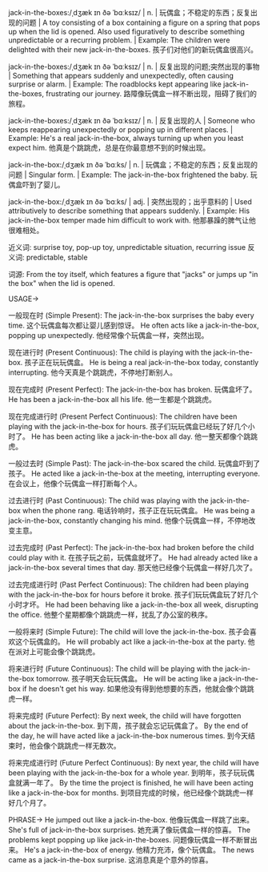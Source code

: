 jack-in-the-boxes:/ˌdʒæk ɪn ðə ˈbɑːksɪz/ | n. | 玩偶盒；不稳定的东西；反复出现的问题 | A toy consisting of a box containing a figure on a spring that pops up when the lid is opened. Also used figuratively to describe something unpredictable or a recurring problem. | Example: The children were delighted with their new jack-in-the-boxes. 孩子们对他们的新玩偶盒很高兴。


jack-in-the-boxes:/ˌdʒæk ɪn ðə ˈbɑːksɪz/ | n. |  反复出现的问题;突然出现的事物 | Something that appears suddenly and unexpectedly, often causing surprise or alarm. | Example:  The roadblocks kept appearing like jack-in-the-boxes, frustrating our journey. 路障像玩偶盒一样不断出现，阻碍了我们的旅程。


jack-in-the-boxes:/ˌdʒæk ɪn ðə ˈbɑːksɪz/ | n. |  反复出现的人 |  Someone who keeps reappearing unexpectedly or popping up in different places. | Example: He's a real jack-in-the-box, always turning up when you least expect him. 他真是个跳跳虎，总是在你最意想不到的时候出现。


jack-in-the-box:/ˌdʒæk ɪn ðə ˈbɑːks/ | n. | 玩偶盒；不稳定的东西；反复出现的问题 | Singular form. | Example: The jack-in-the-box frightened the baby. 玩偶盒吓到了婴儿。


jack-in-the-box:/ˌdʒæk ɪn ðə ˈbɑːks/ | adj. | 突然出现的；出乎意料的 | Used attributively to describe something that appears suddenly. | Example: His jack-in-the-box temper made him difficult to work with. 他那暴躁的脾气让他很难相处。


近义词: surprise toy, pop-up toy, unpredictable situation, recurring issue
反义词: predictable, stable

词源:  From the toy itself, which features a figure that "jacks" or jumps up "in the box" when the lid is opened.


USAGE->

一般现在时 (Simple Present):
The jack-in-the-box surprises the baby every time.  这个玩偶盒每次都让婴儿感到惊讶。
He often acts like a jack-in-the-box, popping up unexpectedly. 他经常像个玩偶盒一样，突然出现。


现在进行时 (Present Continuous):
The child is playing with the jack-in-the-box.  孩子正在玩玩偶盒。
He is being a real jack-in-the-box today, constantly interrupting. 他今天真是个跳跳虎，不停地打断别人。


现在完成时 (Present Perfect):
The jack-in-the-box has broken. 玩偶盒坏了。
He has been a jack-in-the-box all his life. 他一生都是个跳跳虎。


现在完成进行时 (Present Perfect Continuous):
The children have been playing with the jack-in-the-box for hours. 孩子们玩玩偶盒已经玩了好几个小时了。
He has been acting like a jack-in-the-box all day. 他一整天都像个跳跳虎。


一般过去时 (Simple Past):
The jack-in-the-box scared the child. 玩偶盒吓到了孩子。
He acted like a jack-in-the-box at the meeting, interrupting everyone.  在会议上，他像个玩偶盒一样打断每个人。


过去进行时 (Past Continuous):
The child was playing with the jack-in-the-box when the phone rang. 电话铃响时，孩子正在玩玩偶盒。
He was being a jack-in-the-box, constantly changing his mind.  他像个玩偶盒一样，不停地改变主意。


过去完成时 (Past Perfect):
The jack-in-the-box had broken before the child could play with it.  在孩子玩之前，玩偶盒就坏了。
He had already acted like a jack-in-the-box several times that day. 那天他已经像个玩偶盒一样好几次了。


过去完成进行时 (Past Perfect Continuous):
The children had been playing with the jack-in-the-box for hours before it broke. 孩子们玩玩偶盒玩了好几个小时才坏。
He had been behaving like a jack-in-the-box all week, disrupting the office. 他整个星期都像个跳跳虎一样，扰乱了办公室的秩序。


一般将来时 (Simple Future):
The child will love the jack-in-the-box. 孩子会喜欢这个玩偶盒的。
He will probably act like a jack-in-the-box at the party. 他在派对上可能会像个跳跳虎。


将来进行时 (Future Continuous):
The child will be playing with the jack-in-the-box tomorrow. 孩子明天会玩玩偶盒。
He will be acting like a jack-in-the-box if he doesn't get his way. 如果他没有得到他想要的东西，他就会像个跳跳虎一样。


将来完成时 (Future Perfect):
By next week, the child will have forgotten about the jack-in-the-box. 到下周，孩子就会忘记玩偶盒了。
By the end of the day, he will have acted like a jack-in-the-box numerous times. 到今天结束时，他会像个跳跳虎一样无数次。


将来完成进行时 (Future Perfect Continuous):
By next year, the child will have been playing with the jack-in-the-box for a whole year. 到明年，孩子玩玩偶盒就满一年了。
By the time the project is finished, he will have been acting like a jack-in-the-box for months. 到项目完成的时候，他已经像个跳跳虎一样好几个月了。


PHRASE->
He jumped out like a jack-in-the-box. 他像玩偶盒一样跳了出来。
She's full of jack-in-the-box surprises. 她充满了像玩偶盒一样的惊喜。
The problems kept popping up like jack-in-the-boxes. 问题像玩偶盒一样不断冒出来。
He's a jack-in-the-box of energy. 他精力充沛，像个玩偶盒。
The news came as a jack-in-the-box surprise. 这消息真是个意外的惊喜。
